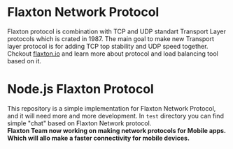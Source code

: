 Flaxton Network Protocol
==============

Flaxton protocol is combination with TCP and UDP standart Transport Layer protocols which is crated in 1987.
The main goal to make new Transport layer protocol is for adding TCP top stability and UDP speed together.<br/>
Chckout <a href="http://flaxton.io">flaxton.io</a> and learn more about protocol and load balancing tool based on it.

Node.js Flaxton Protocol
==============

This repository is a simple implementation for Flaxton Network Protocol, and it will need more and more development.
In <code>test</code> directory you can find simple "chat" based on Flaxton Network protocol.<br/>
<b>Flaxton Team now working on making network protocols for Mobile apps. Which will allo make a faster connectivity for mobile devices.</b>
